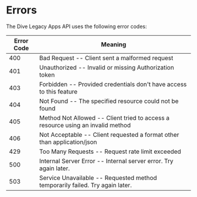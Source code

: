 # Errors

The Dive Legacy Apps API uses the following error codes:

Error Code | Meaning
---------- | -------
400 | Bad Request -- Client sent a malformed request
401 | Unauthorized -- Invalid or missing Authorization token
403 | Forbidden -- Provided credentials don't have access to this feature
404 | Not Found -- The specified resource could not be found
405 | Method Not Allowed -- Client tried to access a resource using an invalid method
406 | Not Acceptable -- Client requested a format other than application/json
429 | Too Many Requests -- Request rate limit exceeded
500 | Internal Server Error -- Internal server error. Try again later.
503 | Service Unavailable -- Requested method temporarily failed. Try again later.